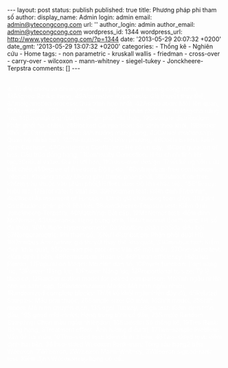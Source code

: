 --- layout: post status: publish published: true title: Phương pháp phi
tham số author: display\_name: Admin login: admin email:
admin@ytecongcong.com url: '' author\_login: admin author\_email:
admin@ytecongcong.com wordpress\_id: 1344 wordpress\_url:
http://www.ytecongcong.com/?p=1344 date: '2013-05-29 20:07:32 +0200'
date\_gmt: '2013-05-29 13:07:32 +0200' categories: - Thống kê - Nghiên
cứu - Home tags: - non parametric - kruskall wallis - friedman -
cross-over - carry-over - wilcoxon - mann-whitney - siegel-tukey -
Jonckheere-Terpstra comments: \[\] ---

\
<span style="color: #ffffff;">4. Từ đối chiếu và chỉ mụcAddictivity
Effect: Ảnh hưởng cộng thêm, 13Aligned Ranks: hạng, 49Alternative
Hypothesis: Giả thuyết thay thế, 6Amalgamation process: Quá trình hợp
nhất, 42Association: Mối liên quan, 12Asymptotic, 16Asymptotic Power:
Xấp xỉ phân phối bình thườngcho năng lực, 14Binomial distribution: Phân
phối nhị thức, 19Bivariate distribution: Phân phối hai chiều, 25Blocked
Comparison: So sánh theo khối, 19Blocks: Khối, 45Carry-over effect: ảnh
hưởng mang sang, 45Causal relationship: Quan hệ nhân quả, 12Chi-square:
Chi bình phương, 46Cochran test: kiểm định Cochran, 47Confidence
Coefficient: Hệ số tin cậy, 18Configuration of ties: Cấu trúc đồng hạng,
11Continuity Correction: Hiệu chỉnh tính liên tục,5Critical value: Giá
trị tới hạn, 11Cross-over design: Thiết kế nghiên cứu bắt chéo,45Degree
of freedom: Độ tự do, 16Distribution-free confidence interval: Khoảng
tincậy không phụ thuộc phân phối, 18Distribution-free: không phụ thuộc
vào phân phối,11Effect size: Độ lớn khác biệt, 15Efficacy: Hiệu lực,
17Error rate: tỉ suất sai, 39Friedman test: kiểm định Friedman, 46Global
Assessment of Function: Đánh giá chứcnăng toàn diện, 30Joint
distribution: phân phối liên kết, 38Jonckheere-Terpstra test: Kiểm định
Jonckheere-Terpstra, 40Matching: Bắt cặp, 19McNemar test: kiểm định
McNemar, 48Mid-ranks: Hạng trung bình, 11Multinomial Coefficient: Hệ số
đa thức, 30Multiple Hypergeometic Distribution: phân phốiđa siêu bội,
37Nonparametric: Phi tham số, 10Null distribution: Phân phối dưới H0,
19Omnibus Alternative: giả thuyết thay thế kháiquát, 33Omnibus test:
Kiểm định khái quát, 35One-sample problem: Vấn đề một mẫu, 27One-sided
test: kiểm định 1 bên, 48Permutation: Hoán vị, 46Pitman efficiency: Hiệu
lực Pitman, 17Population Model: Mô hình dân số, 10Power function: Hàm
năng lưc, 13Power: Năng lực, 13Power: Năng lưc, 13Proportional to size:
Tỷ lệ theo cỡ, 12Randomization model for paired comparison: Môhình ngẫu
nhiên cho so sánh cặp, 19Randomization Model: Mô hình ngẫu nhiên,
1Randomized complete blocks: Thiết kế khối ngẫunhiên đầy đủ, 45Related
Samples: Mẫu phụ thuộc, 25Sample size: Cỡ mẫu, 16Shift model, 25Shift
model: Mô hình chuyển dịch, 13Siegel-Tuckey, 8Sign test: Kiểm định trên
dấu, 19Signed mid-ranks: Hạng trung bình có dấu, 23Simple Random
Sampling: Chọn mẫu ngẫu nhiênđơn, 10Statistic: Số thống kê, 19Ties Rank:
Đồng hạng, 5Treatment effect: Ảnh hưởng điều trị, 17Two-sample Problem:
Vấn đề hai mẫu, 10Two-sided test: kiểm định 2 bên, 48Two-sided test:
kiểm định hai bên, 36Two-sided Wilcoxon Rank-sum: Tổng sắp hạng2 bên
Wilcoxon, 7Wilcoxon, 2Wilcoxon Mann-Whitney, 3Wilcoxon signed-rank test:
Kiểm định Wilcoxonsắp hạng có dấu</span>
